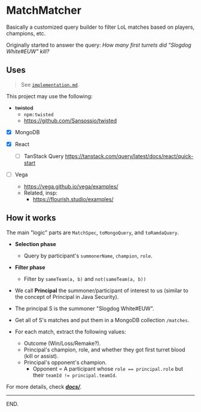 # MatchMatcher
Basically a customized query builder to filter LoL matches based on players, champions, etc.

Originally started to answer the query: _How many first turrets did "Slogdog White#EUW" kill?_


## Uses

> See [`implementation.md`](./docs/implementation.md).

This project may use the following:

- ~~twisted~~
    * `npm:twisted`
    * https://github.com/Sansossio/twisted

- [x] MongoDB

- [x] React
    * [ ] TanStack Query https://tanstack.com/query/latest/docs/react/quick-start

- [ ] Vega
    * https://vega.github.io/vega/examples/
    * Related, insp:
        + https://flourish.studio/examples/


## How it works

The main "logic" parts are `MatchSpec`, `toMongoQuery`, and `toRamdaQuery`.

- **Selection phase**
    * Query by participant's `summonerName`, `champion`, `role`.

- **Filter phase**
    * Filter by `sameTeam(a, b)` and `not(sameTeam(a, b))`

- We call **Principal** the summoner/participant of interest to us (similar to the concept of Principal in Java Security).
- The principal S is the summoner "Slogdog White#EUW".
- Get all of S's matches and put them in a MongoDB collection `/matches`.
- For each match, extract the following values:
    * Outcome (Win/Loss/Remake?).
    * Principal's champion, role, and whether they got first turret blood (kill or assist).
    * Principal's opponent's champion.
        + Opponent = A participant whose `role == principal.role` but their `teamId != principal.teamId`.


For more details, check [***docs/***](./docs/).

---

END.
